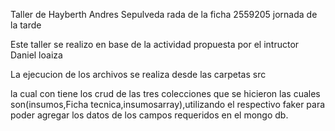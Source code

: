 Taller de Hayberth Andres Sepulveda rada  de la ficha 2559205 jornada de la tarde

Este taller se realizo en base de la actividad propuesta por el intructor Daniel loaiza

La ejecucion de los archivos se realiza desde las carpetas src 

la cual con tiene los crud de las tres colecciones que se hicieron las cuales son(insumos,Ficha tecnica,insumosarray),utilizando el respectivo faker para poder agregar los datos de los campos requeridos en el mongo db. 